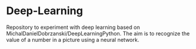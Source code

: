 # Deep-Learning
Repository to experiment with deep learning based on MichalDanielDobrzanski/DeepLearningPython. The aim is to recognize the value of a number in a picture using a neural network.


